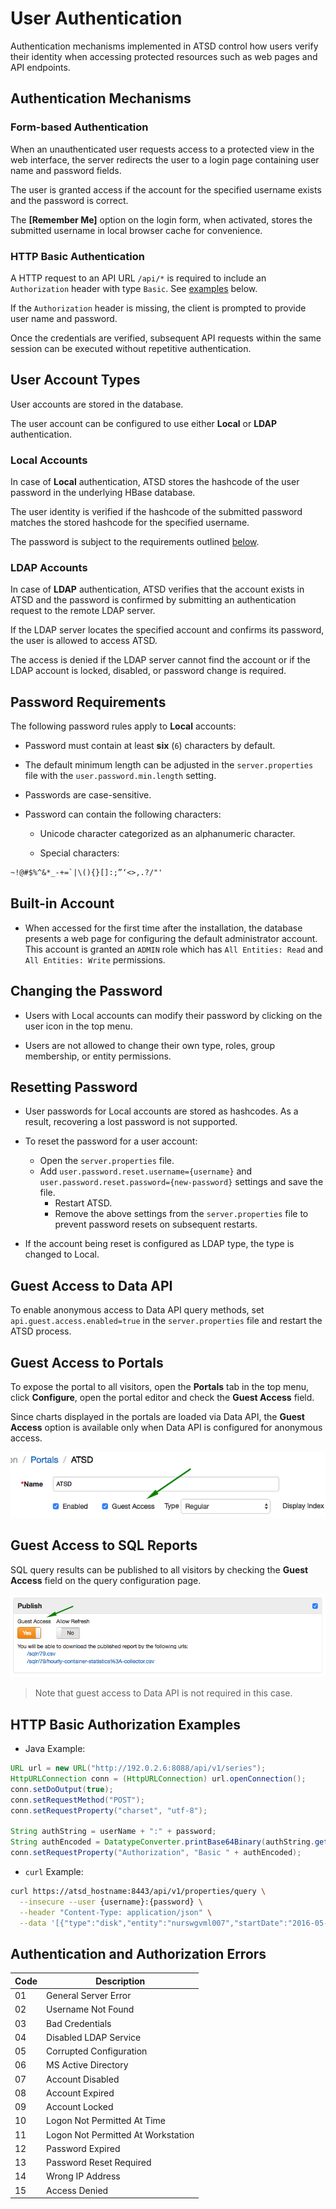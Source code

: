 # User Authentication

Authentication mechanisms implemented in ATSD control how users verify their identity when accessing protected resources such as web pages and API endpoints.

## Authentication Mechanisms

### Form-based Authentication

When an unauthenticated user requests access to a protected view in the web interface, the server redirects the user to a login page containing user name and password fields.

The user is granted access if the account for the specified username exists and the password is correct.

The **[Remember Me]** option on the login form, when activated, stores the submitted username in local browser cache for convenience.

### HTTP Basic Authentication

A HTTP request to an API URL `/api/*` is required to include an `Authorization` header with type `Basic`. See [examples](#http-basic-authorization-examples) below.

If the `Authorization` header is missing, the client is prompted to provide user name and password.

Once the credentials are verified, subsequent API requests within the same session can be executed without repetitive authentication.

## User Account Types

User accounts are stored in the database.

The user account can be configured to use either **Local** or **LDAP** authentication.

### Local Accounts

In case of **Local** authentication, ATSD stores the hashcode of the user password in the underlying HBase database.

The user identity is verified if the hashcode of the submitted password matches the stored hashcode for the specified username.

The password is subject to the requirements outlined [below](#password-requirements).

### LDAP Accounts

In case of **LDAP** authentication, ATSD verifies that the account exists in ATSD and the password is confirmed by submitting an authentication request to the remote LDAP server.

If the LDAP server locates the specified account and confirms its password, the user is allowed to access ATSD.

The access is denied if the LDAP server cannot find the account or if the LDAP account is locked, disabled, or password change is required.

## Password Requirements

The following password rules apply to **Local** accounts:

* Password must contain at least **six** (`6`) characters by default.

* The default minimum length can be adjusted in the `server.properties` file with the `user.password.min.length` setting.

* Passwords are case-sensitive.

* Password can contain the following characters:

  * Unicode character categorized as an alphanumeric character.

  * Special characters:

```txt
~!@#$%^&*_-+=`|\(){}[]:;”‘<>,.?/"'
```

## Built-in Account

* When accessed for the first time after the installation, the database presents a web page for configuring the default administrator account. This account is granted an `ADMIN` role which has `All Entities: Read` and `All Entities: Write` permissions.

## Changing the Password

* Users with Local accounts can modify their password by clicking on the user icon in the top menu.

* Users are not allowed to change their own type, roles, group membership, or entity permissions.

## Resetting Password

* User passwords for Local accounts are stored as hashcodes. As a result, recovering a lost password is not supported.

* To reset the password for a user account:
  * Open the `server.properties` file.
  * Add `user.password.reset.username={username}` and `user.password.reset.password={new-password}` settings and save the file.
    * Restart ATSD.
    * Remove the above settings from the `server.properties` file to prevent password resets on subsequent restarts.

* If the account being reset is configured as LDAP type, the type is changed to Local.

## Guest Access to Data API

To enable anonymous access to Data API query methods, set `api.guest.access.enabled=true` in the `server.properties` file and restart the ATSD process.

## Guest Access to Portals

To expose the portal to all visitors, open the **Portals** tab in the top menu, click **Configure**, open the portal editor and check the **Guest Access** field.

Since charts displayed in the portals are loaded via Data API, the **Guest Access** option is available only when Data API is configured for anonymous access.

![portal guest](./images/portal-guest.png)

## Guest Access to SQL Reports

SQL query results can be published to all visitors by checking the **Guest Access** field on the query configuration page.

![SQL guest](./images/sql-guest-access.png)

> Note that guest access to Data API is not required in this case.

## HTTP Basic Authorization Examples

* Java Example:

```java
URL url = new URL("http://192.0.2.6:8088/api/v1/series");
HttpURLConnection conn = (HttpURLConnection) url.openConnection();
conn.setDoOutput(true);
conn.setRequestMethod("POST");
conn.setRequestProperty("charset", "utf-8");

String authString = userName + ":" + password;
String authEncoded = DatatypeConverter.printBase64Binary(authString.getBytes());
conn.setRequestProperty("Authorization", "Basic " + authEncoded);
```

* `curl` Example:

```bash
curl https://atsd_hostname:8443/api/v1/properties/query \
  --insecure --user {username}:{password} \
  --header "Content-Type: application/json" \
  --data '[{"type":"disk","entity":"nurswgvml007","startDate":"2016-05-25T04:00:00Z","endDate":"now"}]'
```

## Authentication and Authorization Errors

**Code** | **Description**
---|---
01 | General Server Error
02 | Username Not Found
03 | Bad Credentials
04 | Disabled LDAP Service
05 | Corrupted Configuration
06 | MS Active Directory
07 | Account Disabled
08 | Account Expired
09 | Account Locked
10 | Logon Not Permitted At Time
11 | Logon Not Permitted At Workstation
12 | Password Expired
13 | Password Reset Required
14 | Wrong IP Address
15 | Access Denied